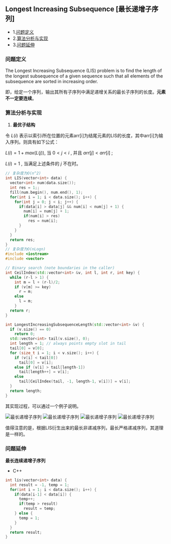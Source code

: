 ## Longest Increasing Subsequence \[最长递增子序列\]

  * 1.[问题定义](#问题定义)
  * 2.[算法分析与实现](#算法分析与实现)
  * 3.[问题延伸](#问题延伸)

### 问题定义

The Longest Increasing Subsequence (LIS) problem is to find the length of the longest subsequence of a given sequence such that all elements of the subsequence are sorted in increasing order.

即，给定一个序列，输出其所有子序列中满足递增关系的最长子序列的长度。**元素不一定要连续**。

### 算法分析与实现

1) **最优子结构**

令 $L(i)$ 表示以索引i所在位置的元素arr[i]为结尾元素的LIS的长度，其中arr[i]为输入序列。则具有如下公式：

$L(i) = 1 + max(L(j))$, 当 $0 < j < i$ , 并且 $arr[j] < arr[i]$ ;

$L(i) = 1$ , 当满足上述条件的 $j$ 不在时。

```cpp
// 复杂度为O(n^2)
int LIS(vector<int> data) {
  vector<int> num(data.size());
  int res = 1;;
  fill(num.begin(), num.end(), 1);
  for(int i = 1; i < data.size(); i++) {
    for(int j = 0; j < i; j++) {
      if(data[i] > data[j] && num[i] < num[j] + 1) {
        num[i] = num[j] + 1;
        if(num[i] > res)
          res = num[i];
      }
    }
  }
  return res;
}
// 复杂度为O(nLogn)
#include <iostream>
#include <vector>

// Binary search (note boundaries in the caller)
int CeilIndex(std::vector<int> &v, int l, int r, int key) {
  while (r-l > 1) {
    int m = l + (r-l)/2;
    if (v[m] >= key)
      r = m;
    else
      l = m;
    }
  return r;
}

int LongestIncreasingSubsequenceLength(std::vector<int> &v) {
  if (v.size() == 0)
    return 0;
  std::vector<int> tail(v.size(), 0);
  int length = 1; // always points empty slot in tail
  tail[0] = v[0];
  for (size_t i = 1; i < v.size(); i++) {
    if (v[i] < tail[0])
      tail[0] = v[i];
    else if (v[i] > tail[length-1])
      tail[length++] = v[i];
    else
      tail[CeilIndex(tail, -1, length-1, v[i])] = v[i];
  }
  return length;
}
```

其实现过程，可以通过一个例子说明。

![最长递增子序列](http://on64c9tla.bkt.clouddn.com/Algorithm/lis_1.png)
![最长递增子序列](http://on64c9tla.bkt.clouddn.com/Algorithm/lis_2.png)
![最长递增子序列](http://on64c9tla.bkt.clouddn.com/Algorithm/lis_3.png)
![最长递增子序列](http://on64c9tla.bkt.clouddn.com/Algorithm/lis_4.png)

值得注意的是，根据LIS衍生出来的最长非递减序列，最长严格递减序列，其道理是一样的。

### 问题延伸

**最长连续递增子序列**

* C++

```cpp
int lis(vector<int> data) {
  int result = -1, temp = 1;
  for(int i = 1; i < data.size(); i++) {
    if(data[i-1] < data[i]) {
      temp++;
      if(temp > result)
        result = temp;
    } else {
      temp = 1;
    }
  }
  return result;
}
```
